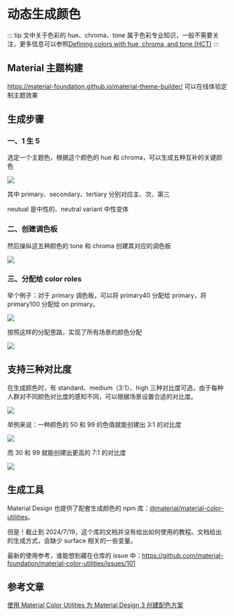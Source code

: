 # 动态生成颜色

::: tip
文中关于色彩的 hue、chroma、tone 属于色彩专业知识，一般不需要关注，更多信息可以参照[Defining colors with hue, chroma, and tone (HCT)](https://m3.material.io/styles/color/system/how-the-system-works#e1e92a3b-8702-46b6-8132-58321aa600bd)
:::

## Material 主题构建

https://material-foundation.github.io/material-theme-builder/ 可以在线体验定制主题效果

## 生成步骤

### 一、1 生 5

选定一个主题色，根据这个颜色的 hue 和 chroma，可以生成五种互补的关键颜色

![](https://firebasestorage.googleapis.com/v0/b/design-spec/o/projects%2Fgm3sandbox%2Fimages%2Fln9w1sps-from-source-color-to-key-colors.png?alt=media&token=44238439-ec0c-4d45-b7a2-6f2aea5f3dee)

其中 primary、secondary、tertiary 分别对应主、次、第三

neutual 是中性的、neutral variant 中性变体

### 二、创建调色板

然后操纵这五种颜色的 tone 和 chroma 创建其对应的调色板

![](https://firebasestorage.googleapis.com/v0/b/design-spec/o/projects%2Fgm3sandbox%2Fimages%2Fln9w374d-tonal-palettes.png?alt=media&token=5c257795-85d9-4b1e-af1e-6951893fad98)

### 三、分配给 color roles

举个例子：对于 primary 调色板，可以将 primary40 分配给 primary，将 primary100 分配给 on primary。

![](https://firebasestorage.googleapis.com/v0/b/design-spec/o/projects%2Fgm3sandbox%2Fimages%2Flna5kf0e-color-assignement.png?alt=media&token=09a959ec-9c56-4264-8081-a85675710c2c)

按照这样的分配思路，实现了所有场景的颜色分配

![](https://firebasestorage.googleapis.com/v0/b/design-spec/o/projects%2Fgm3sandbox%2Fimages%2Flna5l4y4-tonal-palettes-color-roles.png?alt=media&token=c288d062-bb2a-4b33-8573-c6b56d72bdd7)

## 支持三种对比度

在生成颜色时，有 standard、medium（3:1）、high 三种对比度可选，由于每种人群对不同颜色对比度的感知不同，可以根据场景设置合适的对比度。

![](https://img.wangj.top/image.361glknzji.webp)

举例来说：一种颜色的 50 和 99 的色值就能创建出 3:1 的对比度

![](https://firebasestorage.googleapis.com/v0/b/design-spec/o/projects%2Fgm3sandbox%2Fimages%2Flna5uajq-user-controlled-contrast_02.png?alt=media&token=b6f05de2-6499-4960-a104-8ddd13dce787)

而 30 和 99 就能创建出更高的 7:1 的对比度

![](https://firebasestorage.googleapis.com/v0/b/design-spec/o/projects%2Fgm3sandbox%2Fimages%2Flna5v5x9-user-controlled-contrast_03.png?alt=media&token=f7654b21-b660-4c79-b82e-d77ee1372af4)

## 生成工具

Material Design 也提供了配套生成颜色的 npm 库：[@material/material-color-utilities](https://www.npmjs.com/package/@material/material-color-utilities)。

但是！截止到 2024/7/19，这个库的文档并没有给出如何使用的教程。文档给出的生成方式，会缺少 surface 相关的一些变量。

最新的使用参考，谁能想到藏在仓库的 issue 中：https://github.com/material-foundation/material-color-utilities/issues/101

## 参考文章

[使用 Material Color Utilities 为 Material Design 3 创建配色方案](https://firstlayout.net/generate-a-material-design-3-color-scheme-with-material-color-utilities/)
